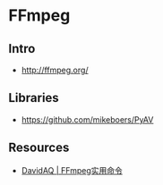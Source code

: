 # FFmpeg


## Intro

- http://ffmpeg.org/


## Libraries

- https://github.com/mikeboers/PyAV


## Resources

- [DavidAQ | FFmpeg实用命令](http://davidaq.com/tutorial/2014/11/20/ffmpeg-commands.html)
